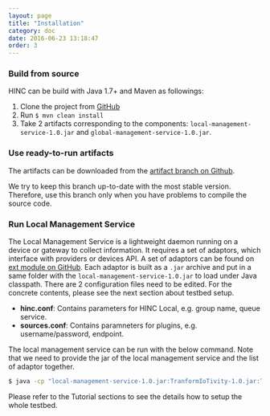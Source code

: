 ```yaml
---
layout: page
title: "Installation"
category: doc
date: 2016-06-23 13:18:47
order: 3
---
```


### Build from source

HINC can be build with Java 1.7+ and Maven as followings:

1. Clone the project from [GitHub](https://github.com/SINCConcept/HINC)
2. Run `$ mvn clean install`
3. Take 2 artifacts corresponding to the components: `local-management-service-1.0.jar` and `global-management-service-1.0.jar`.

### Use ready-to-run artifacts

The artifacts can be downloaded from the [artifact branch on Github](https://github.com/SINCConcept/HINC/tree/artifacts).

We try to keep this branch up-to-date with the most stable version. Therefore, use this branch only when you have problems to compile the source code. 

### Run Local Management Service

The Local Management Service is a lightweight daemon running on a device or gateway to collect information. It requires a set of adaptors, which interface with providers or devices API. A set of adaptors can be found on [ext module on GitHub](https://github.com/SINCConcept/HINC/tree/master/ext-plugin">Github). Each adaptor is built as a `.jar` archive and put in a same folder with the `local-management-service-1.0.jar` to load under Java classpath. There are 2 configuration files need to be edited. For the concrete contents, please see the next section about testbed setup.

- **hinc.conf**: Contains parameters for HINC Local, e.g. group name, queue service.
- **sources.conf**: Contains paramneters for plugins, e.g. username/password, endpoint.

The local management service can be run with the below command. Note that we need to provide the jar of the local management service and the list of adaptor together.

```sh
$ java -cp "local-management-service-1.0.jar:TranformIoTivity-1.0.jar:TransformOpenHAB-1.0.jar" sinc.hinc.local.Main
```

Please refer to the Tutorial sections to see the details how to setup the whole testbed.
